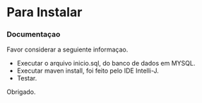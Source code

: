 # Para Instalar

### Documentaçao
Favor considerar a seguiente informaçao.

* Executar o arquivo inicio.sql, do banco de dados em MYSQL.
* Executar maven install, foi feito pelo IDE Intelli-J.
* Testar.


Obrigado.


